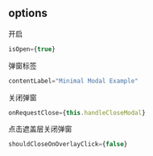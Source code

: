 ## options

开启

```javascript
isOpen={true}
```

弹窗标签

```javascript
contentLabel="Minimal Modal Example"
```

关闭弹窗

```javascript
onRequestClose={this.handleCloseModal}
```

点击遮盖层关闭弹窗

```javascript
shouldCloseOnOverlayClick={false}
```

